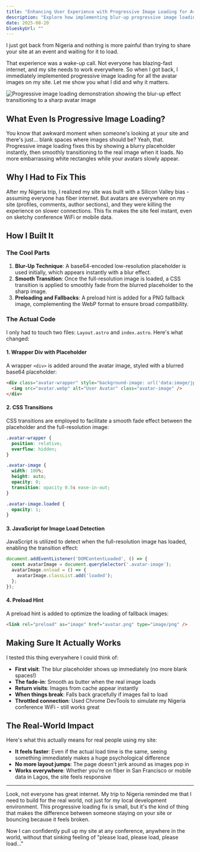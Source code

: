 ```yaml
---
title: "Enhancing User Experience with Progressive Image Loading for Avatars"
description: "Explore how implementing blur-up progressive image loading for avatar images significantly improves perceived performance and user experience, with technical implementation details and code examples."
date: 2025-08-20
blueskyUrl: ""
---
```


I just got back from Nigeria and nothing is more painful than trying to share your site at an event and waiting for it to load. 

That experience was a wake-up call. Not everyone has blazing-fast internet, and my site needs to work everywhere. So when I got back, I immediately implemented progressive image loading for all the avatar images on my site. Let me show you what I did and why it matters.

![Progressive image loading demonstration showing the blur-up effect transitioning to a sharp avatar image](/progressive-loading-demo.gif)

## What Even Is Progressive Image Loading?

You know that awkward moment when someone's looking at your site and there's just... blank spaces where images should be? Yeah, that. Progressive image loading fixes this by showing a blurry placeholder instantly, then smoothly transitioning to the real image when it loads. No more embarrassing white rectangles while your avatars slowly appear.

## Why I Had to Fix This

After my Nigeria trip, I realized my site was built with a Silicon Valley bias - assuming everyone has fiber internet. But avatars are everywhere on my site (profiles, comments, author sections), and they were killing the experience on slower connections. This fix makes the site feel instant, even on sketchy conference WiFi or mobile data.

## How I Built It

### The Cool Parts

1. **Blur-Up Technique**: A base64-encoded low-resolution placeholder is used initially, which appears instantly with a blur effect.
2. **Smooth Transition**: Once the full-resolution image is loaded, a CSS transition is applied to smoothly fade from the blurred placeholder to the sharp image.
3. **Preloading and Fallbacks**: A preload hint is added for a PNG fallback image, complementing the WebP format to ensure broad compatibility.

### The Actual Code

I only had to touch two files: `Layout.astro` and `index.astro`. Here's what changed:

#### 1. Wrapper Div with Placeholder

A wrapper `<div>` is added around the avatar image, styled with a blurred base64 placeholder:

```html
<div class="avatar-wrapper" style="background-image: url('data:image/jpeg;base64,/9j/4AAQSkZJRgABAQEAAAAAAAD/4Q...');">
  <img src="avatar.webp" alt="User Avatar" class="avatar-image" />
</div>
```

#### 2. CSS Transitions

CSS transitions are employed to facilitate a smooth fade effect between the placeholder and the full-resolution image:

```css
.avatar-wrapper {
  position: relative;
  overflow: hidden;
}

.avatar-image {
  width: 100%;
  height: auto;
  opacity: 0;
  transition: opacity 0.5s ease-in-out;
}

.avatar-image.loaded {
  opacity: 1;
}
```

#### 3. JavaScript for Image Load Detection

JavaScript is utilized to detect when the full-resolution image has loaded, enabling the transition effect:

```javascript
document.addEventListener('DOMContentLoaded', () => {
  const avatarImage = document.querySelector('.avatar-image');
  avatarImage.onload = () => {
    avatarImage.classList.add('loaded');
  };
});
```

#### 4. Preload Hint

A preload hint is added to optimize the loading of fallback images:

```html
<link rel="preload" as="image" href="avatar.png" type="image/png" />
```

## Making Sure It Actually Works

I tested this thing everywhere I could think of:

- **First visit**: The blur placeholder shows up immediately (no more blank spaces!)
- **The fade-in**: Smooth as butter when the real image loads
- **Return visits**: Images from cache appear instantly
- **When things break**: Falls back gracefully if images fail to load
- **Throttled connection**: Used Chrome DevTools to simulate my Nigeria conference WiFi - still works great

## The Real-World Impact

Here's what this actually means for real people using my site:

- **It feels faster**: Even if the actual load time is the same, seeing something immediately makes a huge psychological difference
- **No more layout jumps**: The page doesn't jerk around as images pop in
- **Works everywhere**: Whether you're on fiber in San Francisco or mobile data in Lagos, the site feels responsive

---

Look, not everyone has great internet. My trip to Nigeria reminded me that I need to build for the real world, not just for my local development environment. This progressive loading fix is small, but it's the kind of thing that makes the difference between someone staying on your site or bouncing because it feels broken.

Now I can confidently pull up my site at any conference, anywhere in the world, without that sinking feeling of "please load, please load, please load..."